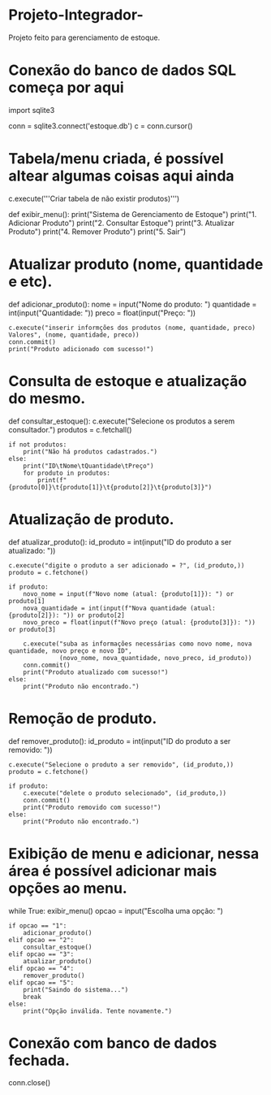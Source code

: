 # Projeto-Integrador-
Projeto feito para gerenciamento de estoque.

# Conexão do banco de dados SQL começa por aqui

import sqlite3

conn = sqlite3.connect('estoque.db')
c = conn.cursor()

# Tabela/menu criada, é possível altear algumas coisas aqui ainda

c.execute('''Criar tabela de não existir produtos)''')

def exibir_menu():
    print("Sistema de Gerenciamento de Estoque")
    print("1. Adicionar Produto")
    print("2. Consultar Estoque")
    print("3. Atualizar Produto")
    print("4. Remover Produto")
    print("5. Sair")
    
# Atualizar produto (nome, quantidade e etc).

def adicionar_produto():
    nome = input("Nome do produto: ")
    quantidade = int(input("Quantidade: "))
    preco = float(input("Preço: "))
    
    c.execute("inserir informções dos produtos (nome, quantidade, preco) Valores", (nome, quantidade, preco))
    conn.commit()
    print("Produto adicionado com sucesso!")

# Consulta de estoque e atualização do mesmo.

def consultar_estoque():
    c.execute("Selecione os produtos a serem consultador.")
    produtos = c.fetchall()
    
    if not produtos:
        print("Não há produtos cadastrados.")
    else:
        print("ID\tNome\tQuantidade\tPreço")
        for produto in produtos:
            print(f"{produto[0]}\t{produto[1]}\t{produto[2]}\t{produto[3]}")

# Atualização de produto.

def atualizar_produto():
    id_produto = int(input("ID do produto a ser atualizado: "))
    
    c.execute("digite o produto a ser adicionado = ?", (id_produto,))
    produto = c.fetchone()
    
    if produto:
        novo_nome = input(f"Novo nome (atual: {produto[1]}): ") or produto[1]
        nova_quantidade = int(input(f"Nova quantidade (atual: {produto[2]}): ")) or produto[2]
        novo_preco = float(input(f"Novo preço (atual: {produto[3]}): ")) or produto[3]
        
        c.execute("suba as informações necessárias como novo nome, nova quantidade, novo preço e novo ID", 
                  (novo_nome, nova_quantidade, novo_preco, id_produto))
        conn.commit()
        print("Produto atualizado com sucesso!")
    else:
        print("Produto não encontrado.")

# Remoção de produto.

def remover_produto():
    id_produto = int(input("ID do produto a ser removido: "))
    
    c.execute("Selecione o produto a ser removido", (id_produto,))
    produto = c.fetchone()
    
    if produto:
        c.execute("delete o produto selecionado", (id_produto,))
        conn.commit()
        print("Produto removido com sucesso!")
    else:
        print("Produto não encontrado.")

# Exibição de menu e adicionar, nessa área é possível adicionar mais opções ao menu.

while True:
    exibir_menu()
    opcao = input("Escolha uma opção: ")
    
    if opcao == "1":
        adicionar_produto()
    elif opcao == "2":
        consultar_estoque()
    elif opcao == "3":
        atualizar_produto()
    elif opcao == "4":
        remover_produto()
    elif opcao == "5":
        print("Saindo do sistema...")
        break
    else:
        print("Opção inválida. Tente novamente.")

# Conexão com banco de dados fechada.

conn.close()
